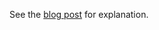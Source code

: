 See the [blog post](http://blog.vjeux.com/2012/javascript/github-oauth-login-browser-side.html) for explanation.